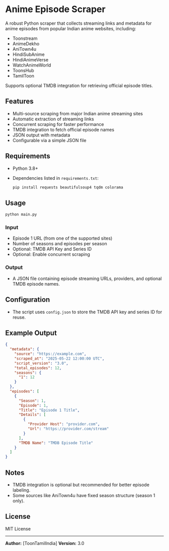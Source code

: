 # Anime Episode Scraper

A robust Python scraper that collects streaming links and metadata for anime episodes from popular Indian anime websites, including:

* Toonstream
* AnimeDekho
* AniTown4u
* HindiSubAnime
* HindiAnimeVerse
* WatchAnimeWorld
* ToonsHub
* TamilToon

Supports optional TMDB integration for retrieving official episode titles.

## Features

* Multi-source scraping from major Indian anime streaming sites
* Automatic extraction of streaming links
* Concurrent scraping for faster performance
* TMDB integration to fetch official episode names
* JSON output with metadata
* Configurable via a simple JSON file

## Requirements

* Python 3.8+
* Dependencies listed in `requirements.txt`:

  ```bash
  pip install requests beautifulsoup4 tqdm colorama
  ```

## Usage

```bash
python main.py
```

### Input

* Episode 1 URL (from one of the supported sites)
* Number of seasons and episodes per season
* Optional: TMDB API Key and Series ID
* Optional: Enable concurrent scraping

### Output

* A JSON file containing episode streaming URLs, providers, and optional TMDB episode names.

## Configuration

* The script uses `config.json` to store the TMDB API key and series ID for reuse.

## Example Output

```json
{
  "metadata": {
    "source": "https://example.com",
    "scraped_at": "2025-05-22 12:00:00 UTC",
    "script_version": "3.0",
    "total_episodes": 12,
    "seasons": {
      "1": 12
    }
  },
  "episodes": [
    {
      "Season": 1,
      "Episode": 1,
      "Title": "Episode 1 Title",
      "Details": [
        {
          "Provider Host": "provider.com",
          "Url": "https://provider.com/stream"
        }
      ],
      "TMDB Name": "TMDB Episode Title"
    }
  ]
}
```

## Notes

* TMDB integration is optional but recommended for better episode labeling.
* Some sources like AniTown4u have fixed season structure (season 1 only).

## License

MIT License

---

**Author:** \[ToonTamilIndia]
**Version:** 3.0
